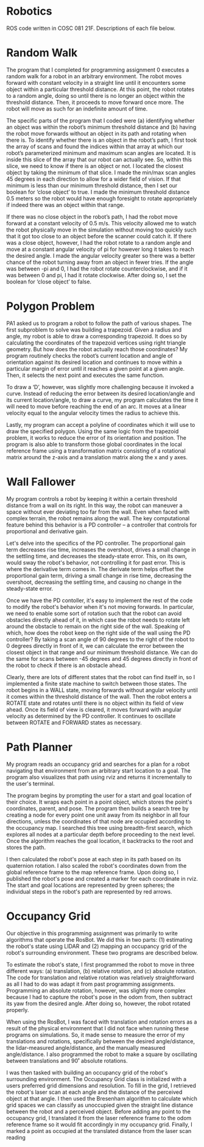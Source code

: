# Robotics

ROS code written in COSC 081 21F. Descriptions of each file below.

# Random Walk

The program that I completed for programming assignment 0 executes a random walk for a robot in an arbitrary environment. The robot moves forward with constant velocity in a straight line until it encounters some object within a particular threshold distance. At this point, the robot rotates to a random angle, doing so until there is no longer an object within the threshold distance. Then, it proceeds to move forward once more. The robot will move as such for an indefinite amount of time.

The specific parts of the program that I coded were (a) identifying whether an object was within the robot’s minimum threshold distance and (b) having the robot move forwards without an object in its path and rotating when there is. To identify whether there is an object in the robot’s path, I first took the array of scans and found the indices within that array at which our robot’s parameterized minimum and maximum scan angles are located. It is inside this slice of the array that our robot can actually see. So, within this slice, we need to know if there is an object or not. I located the closest object by taking the minimum of that slice. I made the min/max scan angles 45 degrees in each direction to allow for a wider field of vision. If that minimum is less than our minimum threshold distance, then I set our boolean for ‘close object’ to true. I made the minimum threshold distance 0.5 meters so the robot would have enough foresight to rotate appropriately if indeed there was an object within that range.

If there was no close object in the robot’s path, I had the robot move forward at a constant velocity of 0.5 m/s. This velocity allowed me to watch the robot physically move in the simulation without moving too quickly such that it got too close to an object before the scanner could catch it. If there was a close object, however, I had the robot rotate to a random angle and move at a constant
angular velocity of pi for however long it takes to reach the desired angle. I made the angular velocity greater so there was a better chance of the robot turning away from an object in fewer tries. If the angle was between -pi and 0, I had the robot rotate counterclockwise, and if it was between 0 and pi, I had it rotate clockwise. After doing so, I set the boolean for ‘close object’ to false.

# Polygon Problem

PA1 asked us to program a robot to follow the path of various shapes. The first subproblem to solve was building a trapezoid. Given a radius and angle, my robot is able to draw a corresponding trapezoid. It does so by calculating the coordinates of the trapezoid vertices using right triangle geometry. But how does the robot actually reach those coordinates? My program routinely checks the robot’s current location and angle of orientation against its desired location and continues to move within a particular margin of error until it reaches a given point at a given angle. Then, it selects the next point and executes the same function.

To draw a ‘D’, however, was slightly more challenging because it invoked a curve. Instead of reducing the error between its desired location/angle and its current location/angle, to draw a curve, my program calculates the time it will need to move before reaching the end of an arc. It moves at a linear velocity equal to the angular velocity times the radius to achieve this.

Lastly, my program can accept a polyline of coordinates which it will use to draw the specified polygon. Using the same logic from the trapezoid problem, it works to reduce the error of its orientation and position. The program is also able to transform those global coordinates in the local reference frame using a transformation matrix consisting of a rotational matrix around the z-axis and a translation matrix along the x and y axes.

# Wall Fallower

My program controls a robot by keeping it within a certain threshold distance from a wall on its right. In this way, the robot can maneuver a space without ever deviating too far from the wall. Even when faced with complex terrain, the robot remains along the wall. The key computational feature behind this behavior is a PD controller – a controller that controls for proportional and derivative gain.

Let's delve into the specifics of the PD controller. The proportional gain term decreases rise time, increases the overshoot, drives a small change in the settling time, and decreases the steady-state error. This, on its own, would sway the robot's behavior, not controlling it for past error. This is where the derivative term comes in. The derivate term helps offset the proportional gain term, driving a small change in rise time, decreasing the overshoot, decreasing the settling time, and causing no change in the steady-state error.

Once we have the PD contoller, it's easy to implement the rest of the code to modify the robot's behavior when it's not moving forwards. In particular, we need to enable some sort of rotation such that the robot can avoid obstacles directly ahead of it, in which case the robot needs to rotate left around the obstacle to remain on the right side of the wall. Speaking of which, how does the robot keep on the right side of the wall using the PD controller? By taking a scan angle of 90 degrees to the right of the robot to 0 degrees directly in front of it, we can calculate the error between the closest object in that range and our minimum threshold distance. We can do the same for scans between -45 degrees and 45 degrees directly in front of the robot to check if there is an obstacle ahead.

Clearly, there are lots of different states that the robot can find itself in, so I implemented a finite state machine to switch between those states. The robot begins in a WALL state, moving forwards without angular velocity until it comes within the threshold distance of the wall. Then the robot enters a ROTATE state and rotates until there is no object within its field of view ahead. Once its field of view is cleared, it moves forward with angular velocity as determined by the PD controller. It continues to oscillate between ROTATE and FORWARD states as necessary.

# Path Planner

My program reads an occupancy grid and searches for a plan for a robot navigating that environment from an arbitrary start location to a goal. The program also visualizes that path using rviz and returns it incrementally to the user's terminal.

The program begins by prompting the user for a start and goal location of their choice. It wraps each point in a point object, which stores the point's coordinates, parent, and pose. The program then builds a search tree by creating a node for every point one unit away from its neighbor in all four directions, unless the coordinates of that node are occupied according to the occupancy map. I searched this tree using breadth-first search, which explores all nodes at a particular depth before proceeding to the next level. Once the algorithm reaches the goal location, it backtracks to the root and stores the path.

I then calculated the robot's pose at each step in its path based on its quaternion rotation. I also scaled the robot's coordinates down from the global reference frame to the map reference frame. Upon doing so, I published the robot's pose and created a marker for each coordinate in rviz. The start and goal locations are represented by green spheres; the individual steps in the robot's path are represented by red arrows.

# Occupancy Grid

Our objective in this programming assignment was primarily to write algorithms that operate the RosBot. We did this in two parts: (1) estimating the robot's state using LIDAR and (2) mapping an occupancy grid of the robot's surrounding environment. These two programs are described below.

To estimate the robot's state, I first programmed the robot to move in three different ways: (a) translation, (b) relative rotation, and (c) absolute rotation. The code for translation and relative rotation was relatively straightforward as all I had to do was adapt it from past programming assignments. Programming an absolute rotation, however, was slightly more complex because I had to capture the robot's pose in the odom from, then subtract its yaw from the desired angle. After doing so, however, the robot rotated properly.

When using the RosBot, I was faced with translation and rotation errors as a result of the physical environment that I did not face when running these programs on simulations. So, it made sense to measure the error of my translations and rotations, specifically between the desired angle/distance, the lidar-measured angle/distance, and the manually measured angle/distance. I also programmed the robot to make a square by oscillating between translations and 90˚ absolute rotations.

I was then tasked with building an occupancy grid of the robot's surrounding environment. The Occupancy Grid class is initialized with a users preferred grid dimensions and resolution. To fill in the grid, I retrieved the robot's laser scan at each angle and the distance of the perceived object at that angle. I then used the Bresenham algorithm to calculate which grid spaces we can classify as unoccupied given the straight line distance between the robot and a perceived object. Before adding any point to the occupancy grid, I translated it from the laser reference frame to the odom reference frame so it would fit accordingly in my occupancy grid. Finally, I marked a point as occupied at the translated distance from the laser scan reading
